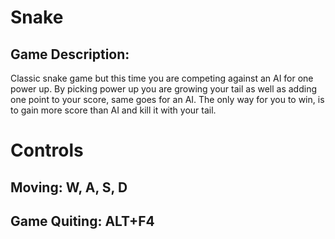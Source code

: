 # Snake

## Game Description:

Classic snake game but this time you are competing against an AI for one power up. By picking power up you are growing your tail as well as adding one point to your score, same goes for an AI. The only way for you to win, is to gain more score than AI and kill it with your tail.


# Controls

## Moving: W, A, S, D
## Game Quiting: ALT+F4
